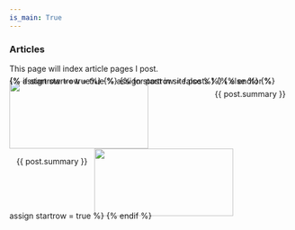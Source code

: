 ```yaml
---
is_main: True
---
```

### Articles

This page will index article pages I post.

<div style = "width: -webkit-fill-available; line-height:0;">
  {% assign startrow = true %}
  {% for post in site.posts %}
    <div style = "width: 100%; float:left;">
		{% if startrow == true%}
			<div style = "width: 100%; float:left;">
				<a href="{{ post.url }}" title = "{{ post.title }}">
					<img style = "width: 70%;object-fit: cover; height: 120px; float:left;" src = "{{ post.post_image }}">
				</a>
				<div style = "width: -webkit-fill-available;">
					<p style = "text-align: center; line-height: normal;">
						{{ post.summary }}
					</p>
				</div>
			</div>
			{% assign startrow = false %}
		{% else %}
			<div style = "width: 100%; float:right;" >
				<a href="{{ post.url }}" title = "{{ post.title }}">
					<img style = "width: 70%;object-fit: cover; height: 120px; float:right;" src = "{{ post.post_image }}">
				</a>
				<div style = "width: -webkit-fill-available;" >
					<p style = "text-align: center; line-height: normal;">
						{{ post.summary }}
					</p>
				</div>
			</div>
			{% assign startrow = true %}
		{% endif %}
    </div>
  {% endfor %}
</div>